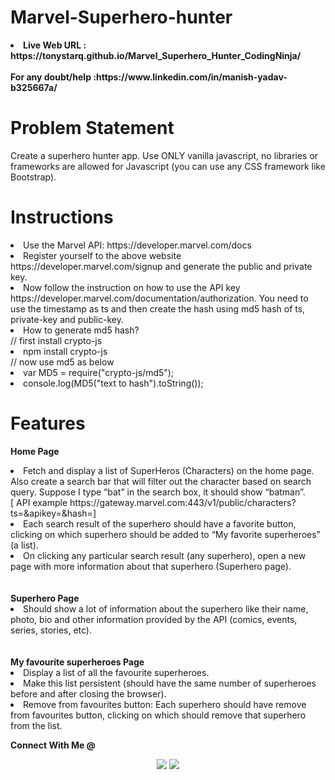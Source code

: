 # Marvel-Superhero-hunter

<li><b>Live Web URL : https://tonystarq.github.io/Marvel_Superhero_Hunter_CodingNinja/</b></li>
<br>
</li><b>For any doubt/help :https://www.linkedin.com/in/manish-yadav-b325667a/</b></li>

# Problem Statement
Create a superhero hunter app. Use ONLY vanilla javascript, no libraries or frameworks are allowed for Javascript (you can use any CSS framework like Bootstrap).

# Instructions
<li>Use the Marvel API:  https://developer.marvel.com/docs </li>
<li>Register yourself to the above website https://developer.marvel.com/signup and generate the public and private key.</li>
<li>Now follow the instruction on how to use the API key https://developer.marvel.com/documentation/authorization. You need to use the timestamp as ts and then create the hash using md5 hash of ts, private-key and public-key. </li>
<li>How to generate md5 hash? </li>
// first install crypto-js
<li>npm install crypto-js</li>
// now use md5 as below
<li>var MD5 = require("crypto-js/md5"); </li>
<li>console.log(MD5("text to hash").toString());</li>


# Features
<b>Home Page</b>
<br>
<li>Fetch and display a list of SuperHeros (Characters) on the home page. Also create a search bar that will filter out the character based on search query. Suppose I type “bat” in the search box, it should show “batman”. </li>
[ API example https://gateway.marvel.com:443/v1/public/characters?ts=<time-stamp>&apikey=<public-key>&hash=<md5(ts+privateKey+publicKey)>]
<li>Each search result of the superhero should have a favorite button, clicking on which superhero should be added to “My favorite superheroes” (a list).</li>
<li>On clicking any particular search result (any superhero), open a new page with more information about that superhero (Superhero page).</li>
<br>
<br>
<b>Superhero Page</b>
<br>
<li>Should show a lot of information about the superhero like their name, photo, bio and other information provided by the API (comics, events, series, stories, etc).</li>
<br>
<br>
<b>My favourite superheroes Page</b>
<br>
<li>Display a list of all the favourite superheroes.</li>
<li>Make this list persistent (should have the same number of superheroes before and after closing the browser).</li>
<li>Remove from favourites button: Each superhero should have remove from favourites button, clicking on which should remove that superhero from the list.</li>

<strong>Connect With Me @</strong>

<p align="center">
<a href="https://www.linkedin.com/in/manish-yadav-b325667a/"><img src="https://img.shields.io/badge/-Manish%20Yadav-0077B5?style=flat&logo=Linkedin&logoColor=white"/></a>
<a href="mailto:manish.khdl.sy@gmail.com"><img src="https://img.shields.io/badge/-manish.khdl.sy@gmail.com-D14836?style=flat&logo=Gmail&logoColor=white"/></a>

</p>

